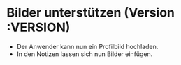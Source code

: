 # Bilder unterstützen (Version :VERSION)

- Der Anwender kann nun ein Profilbild hochladen.
- In den Notizen lassen sich nun Bilder einfügen.
